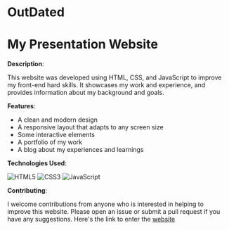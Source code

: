 # OutDated
# My Presentation Website

**Description**:

This website was developed using HTML, CSS, and JavaScript to improve my front-end hard skills. It showcases my work and experience, and provides information about my background and goals.

**Features**:

- A clean and modern design
- A responsive layout that adapts to any screen size
- Some interactive elements
- A portfolio of my work
- A blog about my experiences and learnings

**Technologies Used**:

![HTML5](https://img.shields.io/badge/HTML5-000?style=for-the-badge&logo=html5)
![CSS3](https://img.shields.io/badge/CSS3-000?style=for-the-badge&logo=css3&logoColor=264CE4)
![JavaScript](https://img.shields.io/badge/JavaScript-000?style=for-the-badge&logo=javascript)

**Contributing**:

I welcome contributions from anyone who is interested in helping to improve this website. Please open an issue or submit a pull request if you have any suggestions.
Here's the link to enter the [website](https://nicolasgrotto.github.io/site-apresentacao/)
